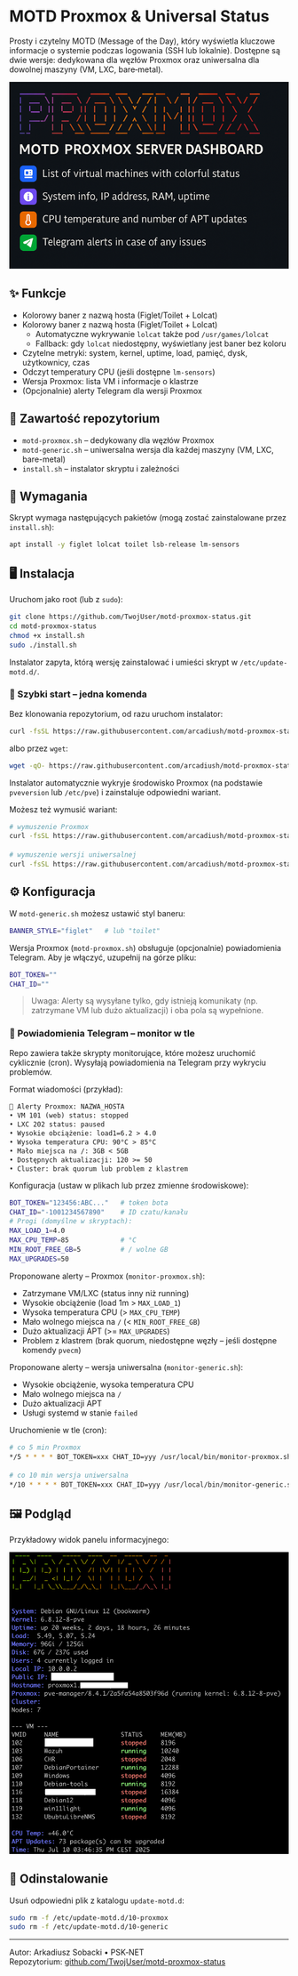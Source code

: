 # MOTD Proxmox & Universal Status

Prosty i czytelny MOTD (Message of the Day), który wyświetla kluczowe informacje o systemie podczas logowania (SSH lub lokalnie). Dostępne są dwie wersje: dedykowana dla węzłów Proxmox oraz uniwersalna dla dowolnej maszyny (VM, LXC, bare‑metal).

![Baner MOTD](banner.png)

## ✨ Funkcje

- Kolorowy baner z nazwą hosta (Figlet/Toilet + Lolcat)
 - Kolorowy baner z nazwą hosta (Figlet/Toilet + Lolcat)
   - Automatyczne wykrywanie `lolcat` także pod `/usr/games/lolcat`
   - Fallback: gdy `lolcat` niedostępny, wyświetlany jest baner bez koloru
- Czytelne metryki: system, kernel, uptime, load, pamięć, dysk, użytkownicy, czas
- Odczyt temperatury CPU (jeśli dostępne `lm-sensors`)
- Wersja Proxmox: lista VM i informacje o klastrze
- (Opcjonalnie) alerty Telegram dla wersji Proxmox

## 📂 Zawartość repozytorium

- `motd-proxmox.sh` – dedykowany dla węzłów Proxmox
- `motd-generic.sh` – uniwersalna wersja dla każdej maszyny (VM, LXC, bare-metal)
- `install.sh` – instalator skryptu i zależności

## 🧩 Wymagania

Skrypt wymaga następujących pakietów (mogą zostać zainstalowane przez `install.sh`):

```bash
apt install -y figlet lolcat toilet lsb-release lm-sensors
```

## 🖥️ Instalacja

Uruchom jako root (lub z `sudo`):

```bash
git clone https://github.com/TwojUser/motd-proxmox-status.git
cd motd-proxmox-status
chmod +x install.sh
sudo ./install.sh
```

Instalator zapyta, którą wersję zainstalować i umieści skrypt w `/etc/update-motd.d/`.

### 🚀 Szybki start – jedna komenda

Bez klonowania repozytorium, od razu uruchom instalator:

```bash
curl -fsSL https://raw.githubusercontent.com/arcadiush/motd-proxmox-status/main/install.sh | sudo bash
```

albo przez `wget`:

```bash
wget -qO- https://raw.githubusercontent.com/arcadiush/motd-proxmox-status/main/install.sh | sudo bash
```

Instalator automatycznie wykryje środowisko Proxmox (na podstawie `pveversion` lub `/etc/pve`) i zainstaluje odpowiedni wariant. 

Możesz też wymusić wariant:

```bash
# wymuszenie Proxmox
curl -fsSL https://raw.githubusercontent.com/arcadiush/motd-proxmox-status/main/install.sh | INSTALL_VARIANT=proxmox sudo -E bash

# wymuszenie wersji uniwersalnej
curl -fsSL https://raw.githubusercontent.com/arcadiush/motd-proxmox-status/main/install.sh | INSTALL_VARIANT=generic sudo -E bash
```

## ⚙️ Konfiguracja

W `motd-generic.sh` możesz ustawić styl baneru:

```bash
BANNER_STYLE="figlet"   # lub "toilet"
```

Wersja Proxmox (`motd-proxmox.sh`) obsługuje (opcjonalnie) powiadomienia Telegram. Aby je włączyć, uzupełnij na górze pliku:

```bash
BOT_TOKEN=""
CHAT_ID=""
```

> Uwaga: Alerty są wysyłane tylko, gdy istnieją komunikaty (np. zatrzymane VM lub dużo aktualizacji) i oba pola są wypełnione.

### 📣 Powiadomienia Telegram – monitor w tle

Repo zawiera także skrypty monitorujące, które możesz uruchomić cyklicznie (cron). Wysyłają powiadomienia na Telegram przy wykryciu problemów.

Format wiadomości (przykład):

```
🚨 Alerty Proxmox: NAZWA_HOSTA
• VM 101 (web) status: stopped
• LXC 202 status: paused
• Wysokie obciążenie: load1=6.2 > 4.0
• Wysoka temperatura CPU: 90°C > 85°C
• Mało miejsca na /: 3GB < 5GB
• Dostępnych aktualizacji: 120 >= 50
• Cluster: brak quorum lub problem z klastrem
```

Konfiguracja (ustaw w plikach lub przez zmienne środowiskowe):

```bash
BOT_TOKEN="123456:ABC..."   # token bota
CHAT_ID="-1001234567890"    # ID czatu/kanału
# Progi (domyślne w skryptach):
MAX_LOAD_1=4.0
MAX_CPU_TEMP=85             # °C
MIN_ROOT_FREE_GB=5          # / wolne GB
MAX_UPGRADES=50
```

Proponowane alerty – Proxmox (`monitor-proxmox.sh`):
- Zatrzymane VM/LXC (status inny niż running)
- Wysokie obciążenie (load 1m > `MAX_LOAD_1`)
- Wysoka temperatura CPU (> `MAX_CPU_TEMP`)
- Mało wolnego miejsca na `/` (< `MIN_ROOT_FREE_GB`)
- Dużo aktualizacji APT (>= `MAX_UPGRADES`)
- Problem z klastrem (brak quorum, niedostępne węzły – jeśli dostępne komendy `pvecm`)

Proponowane alerty – wersja uniwersalna (`monitor-generic.sh`):
- Wysokie obciążenie, wysoka temperatura CPU
- Mało wolnego miejsca na `/`
- Dużo aktualizacji APT
- Usługi systemd w stanie `failed`

Uruchomienie w tle (cron):

```bash
# co 5 min Proxmox
*/5 * * * * BOT_TOKEN=xxx CHAT_ID=yyy /usr/local/bin/monitor-proxmox.sh >/dev/null 2>&1

# co 10 min wersja uniwersalna
*/10 * * * * BOT_TOKEN=xxx CHAT_ID=yyy /usr/local/bin/monitor-generic.sh >/dev/null 2>&1
```

## 🖼️ Podgląd

Przykładowy widok panelu informacyjnego:

![Panel przykładowy](panel.png)

## 🧹 Odinstalowanie

Usuń odpowiedni plik z katalogu `update-motd.d`:

```bash
sudo rm -f /etc/update-motd.d/10-proxmox
sudo rm -f /etc/update-motd.d/10-generic
```

---

Autor: Arkadiusz Sobacki • PSK‑NET  
Repozytorium: [github.com/TwojUser/motd-proxmox-status](https://github.com/TwojUser/motd-proxmox-status)
